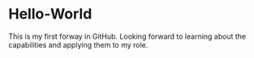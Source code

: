 # Hello-World
This is my first forway in GitHub.
Looking forward to learning about the capabilities and applying them to my role.
